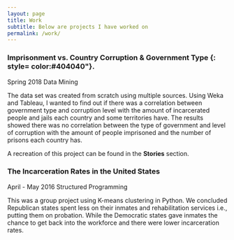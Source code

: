 ```yaml
---
layout: page
title: Work
subtitle: Below are projects I have worked on
permalink: /work/
---
```


### **Imprisonment vs. Country Corruption & Government Type** {: style= color:#404040"}.
Spring 2018
Data Mining 

The data set was created from scratch using multiple sources. Using Weka and Tableau, I wanted to find out if there was a correlation between government type and corruption level with the amount of incarcerated people and jails each country and some territories have. The results showed there was no correlation between the type of government and level of corruption with the amount of people imprisoned and the number of prisons each country has.  
  
A recreation of this project can be found in the **Stories** section.  

### **The Incarceration Rates in the United States**
April - May 2016 
Structured Programming 

This was a group project using K-means clustering in Python. We concluded Republican states spent less on their inmates and rehabilitation services i.e., putting them on probation. While the Democratic states gave inmates the chance to get back into the workforce and there were lower incarceration rates.
  
 
